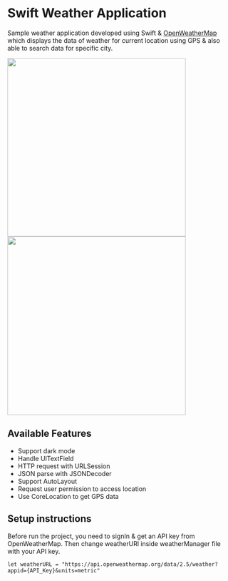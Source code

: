 # Swift Weather Application

Sample weather application developed using Swift & [OpenWeatherMap]( https://openweathermap.org/api) which displays the data of weather for current location using GPS & also able to search data for specific city.

<img src="https://user-images.githubusercontent.com/10815317/141654593-33d0e1d8-b6dc-4550-84bf-ac4e6e28babe.png" width="400"> <img src="https://user-images.githubusercontent.com/10815317/141654602-46c2815a-0b71-4338-8169-638d70632f92.png" width="400">

## Available Features
* Support dark mode
* Handle UITextField
* HTTP request with URLSession
* JSON parse with JSONDecoder
* Support AutoLayout
* Request user permission to access location
* Use CoreLocation to get GPS data

## Setup instructions
Before run the project, you need to signIn & get an API key from OpenWeatherMap. Then change weatherURl inside weatherManager file with your API key.
```
let weatherURL = "https://api.openweathermap.org/data/2.5/weather?appid={API_Key}&units=metric"
```
